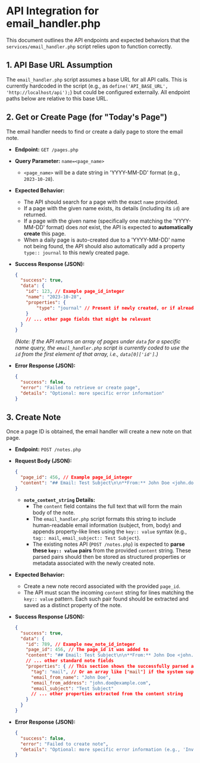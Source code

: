 # API Integration for email_handler.php

This document outlines the API endpoints and expected behaviors that the `services/email_handler.php` script relies upon to function correctly.

## 1. API Base URL Assumption

The `email_handler.php` script assumes a base URL for all API calls. This is currently hardcoded in the script (e.g., as `define('API_BASE_URL', 'http://localhost/api');`) but could be configured externally. All endpoint paths below are relative to this base URL.

## 2. Get or Create Page (for "Today's Page")

The email handler needs to find or create a daily page to store the email note.

*   **Endpoint:** `GET /pages.php`
*   **Query Parameter:** `name=<page_name>`
    *   `<page_name>` will be a date string in 'YYYY-MM-DD' format (e.g., `2023-10-28`).
*   **Expected Behavior:**
    *   The API should search for a page with the exact `name` provided.
    *   If a page with the given name exists, its details (including its `id`) are returned.
    *   If a page with the given name (specifically one matching the 'YYYY-MM-DD' format) does *not* exist, the API is expected to **automatically create** this page.
    *   When a daily page is auto-created due to a 'YYYY-MM-DD' name not being found, the API should also automatically add a property `type:: journal` to this newly created page.
*   **Success Response (JSON):**
    ```json
    {
      "success": true,
      "data": {
        "id": 123, // Example page_id_integer
        "name": "2023-10-28",
        "properties": {
            "type": "journal" // Present if newly created, or if already set
        }
        // ... other page fields that might be relevant
      }
    }
    ```
    *(Note: If the API returns an array of pages under `data` for a specific name query, the `email_handler.php` script is currently coded to use the `id` from the first element of that array, i.e., `data[0]['id']`.)*

*   **Error Response (JSON):**
    ```json
    {
      "success": false,
      "error": "Failed to retrieve or create page",
      "details": "Optional: more specific error information"
    }
    ```

## 3. Create Note

Once a page ID is obtained, the email handler will create a new note on that page.

*   **Endpoint:** `POST /notes.php`
*   **Request Body (JSON):**
    ```json
    {
      "page_id": 456, // Example page_id_integer
      "content": "## Email: Test Subject\n\n**From:** John Doe <john.doe@example.com>\n\n--- Email Body ---\nThis is the body of the email.\n\n---\ntag:: mail\nemail_from_name:: John Doe\nemail_from_address:: john.doe@example.com\nemail_subject:: Test Subject"
    }
    ```
    *   **`note_content_string` Details:**
        *   The `content` field contains the full text that will form the main body of the note.
        *   The `email_handler.php` script formats this string to include human-readable email information (subject, from, body) and appends property-like lines using the `key:: value` syntax (e.g., `tag:: mail`, `email_subject:: Test Subject`).
        *   The existing notes API (`POST /notes.php`) is expected to **parse these `key:: value` pairs** from the provided `content` string. These parsed pairs should then be stored as structured properties or metadata associated with the newly created note.

*   **Expected Behavior:**
    *   Create a new note record associated with the provided `page_id`.
    *   The API must scan the incoming `content` string for lines matching the `key:: value` pattern. Each such pair found should be extracted and saved as a distinct property of the note.

*   **Success Response (JSON):**
    ```json
    {
      "success": true,
      "data": {
        "id": 789, // Example new_note_id_integer
        "page_id": 456, // The page_id it was added to
        "content": "## Email: Test Subject\n\n**From:** John Doe <john.doe@example.com>\n\n--- Email Body ---\nThis is the body of the email.\n\n---\ntag:: mail\nemail_from_name:: John Doe\nemail_from_address:: john.doe@example.com\nemail_subject:: Test Subject",
        // ... other standard note fields
        "properties": { // This section shows the successfully parsed and stored properties
          "tag": "mail", // Or an array like ["mail"] if the system supports multi-value properties
          "email_from_name": "John Doe",
          "email_from_address": "john.doe@example.com",
          "email_subject": "Test Subject"
          // ... other properties extracted from the content string
        }
      }
    }
    ```

*   **Error Response (JSON):**
    ```json
    {
      "success": false,
      "error": "Failed to create note",
      "details": "Optional: more specific error information (e.g., 'Invalid page_id', 'Content too long')"
    }
    ```
